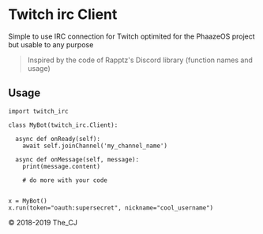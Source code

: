 # Twitch irc Client

Simple to use IRC connection for Twitch optimited for the PhaazeOS project
but usable to any purpose


> Inspired by the code of Rapptz's Discord library (function names and usage)

## Usage

```
import twitch_irc

class MyBot(twitch_irc.Client):

  async def onReady(self):
    await self.joinChannel('my_channel_name')

  async def onMessage(self, message):
    print(message.content)

    # do more with your code


x = MyBot()
x.run(token="oauth:supersecret", nickname="cool_username")
```
:copyright: 2018-2019 The_CJ
